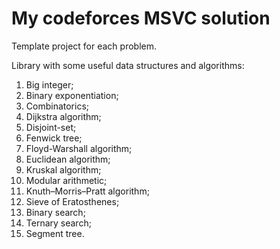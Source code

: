 # My codeforces MSVC solution

Template project for each problem.

Library with some useful data structures and algorithms:
1) Big integer;
2) Binary exponentiation;
3) Combinatorics;
4) Dijkstra algorithm;
5) Disjoint-set;
6) Fenwick tree;
7) Floyd-Warshall algorithm;
8) Euclidean algorithm;
9) Kruskal algorithm;
10) Modular arithmetic;
11) Knuth–Morris–Pratt algorithm;
12) Sieve of Eratosthenes;
13) Binary search;
14) Ternary search;
15) Segment tree.
